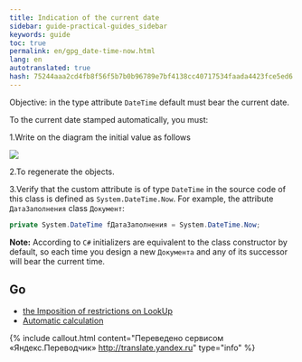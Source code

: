 ```yaml
--- 
title: Indication of the current date 
sidebar: guide-practical-guides_sidebar 
keywords: guide 
toc: true 
permalink: en/gpg_date-time-now.html 
lang: en 
autotranslated: true 
hash: 75244aaa2cd4fb8f56f5b7b0b96789e7bf4138cc40717534faada4423fce5ed6 
--- 
```


Objective: in the type attribute `DateTime` default must bear the current date. 

To the current date stamped automatically, you must: 

1.Write on the diagram the initial value as follows 

![](/images/pages/guides/flexberry-aspnet/date-now.png) 

2.To regenerate the objects. 

3.Verify that the custom attribute is of type `DateTime` in the source code of this class is defined as `System.DateTime.Now`. 
For example, the attribute `ДатаЗаполнения` class `Документ`: 

```csharp
private System.DateTime fДатаЗаполнения = System.DateTime.Now;
``` 

__Note:__ According to `C#` initializers are equivalent to the class constructor by default, so each time you design a new `Документа` and any of its successor will bear the current time. 

## Go 

* <i class="fa fa-arrow-left" aria-hidden="true"></i> [the Imposition of restrictions on LookUp](gpg_limitfunction-for-lookup.html) 
* [Automatic calculation](gpg_auto-calculation.html) <i class="fa fa-arrow-right" aria-hidden="true"></i> 



{% include callout.html content="Переведено сервисом «Яндекс.Переводчик» <http://translate.yandex.ru>" type="info" %}